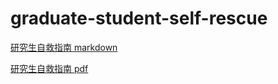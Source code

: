 # graduate-student-self-rescue
[研究生自救指南 markdown](./研究生自救指南.pdf.md)

[研究生自救指南 pdf](./研究生自救指南reduce.pdf)
